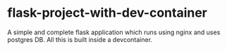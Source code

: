 # flask-project-with-dev-container
A simple and complete flask application which runs using nginx and uses postgres DB. All this is built inside a devcontainer.
